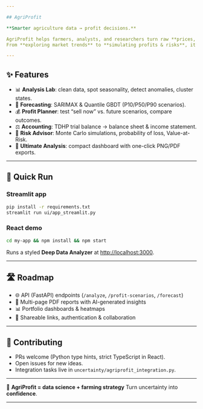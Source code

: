 ```yaml
---

## AgriProfit

**Smarter agriculture data → profit decisions.**

AgriProfit helps farmers, analysts, and researchers turn raw **prices, yields, and finance data** into clear insights.
From **exploring market trends** to **simulating profits & risks**, it’s your all-in-one toolkit for data-driven farming.

---
```


## ✨ Features

* 📊 **Analysis Lab**: clean data, spot seasonality, detect anomalies, cluster states.
* 🔮 **Forecasting**: SARIMAX & Quantile GBDT (P10/P50/P90 scenarios).
* 💰 **Profit Planner**: test “sell now” vs. future scenarios, compare outcomes.
* ⚖️ **Accounting**: TDHP trial balance → balance sheet & income statement.
* 🎲 **Risk Advisor**: Monte Carlo simulations, probability of loss, Value-at-Risk.
* 🔬 **Ultimate Analysis**: compact dashboard with one-click PNG/PDF exports.

---

## 🚀 Quick Run

### Streamlit app

```bash
pip install -r requirements.txt
streamlit run ui/app_streamlit.py
```

### React demo

```bash
cd my-app && npm install && npm start
```

Runs a styled **Deep Data Analyzer** at [http://localhost:3000](http://localhost:3000).

---

## 🛣️ Roadmap

* 🌐 API (FastAPI) endpoints (`/analyze`, `/profit-scenarios`, `/forecast`)
* 📑 Multi-page PDF reports with AI-generated insights
* 📊 Portfolio dashboards & heatmaps
* 🔗 Shareable links, authentication & collaboration

---

## 🤝 Contributing

* PRs welcome (Python type hints, strict TypeScript in React).
* Open issues for new ideas.
* Integration tasks live in `uncertainty/agriprofit_integration.py`.

---

🚜 **AgriProfit = data science + farming strategy**
Turn uncertainty into **confidence**.

---
